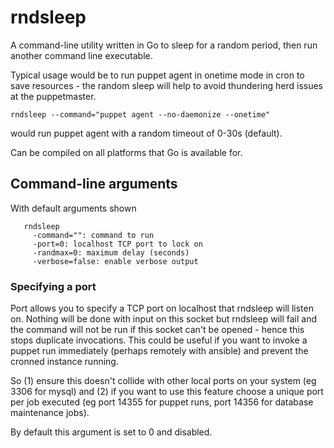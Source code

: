 rndsleep
========

A command-line utility written in Go to sleep for a random period, then run another command line executable.

Typical usage would be to run puppet agent in onetime mode in cron to save resources - the random sleep will help to avoid thundering herd issues at the puppetmaster.

`rndsleep --command="puppet agent --no-daemonize --onetime"`

would run puppet agent with a random timeout of 0-30s (default).

Can be compiled on all platforms that Go is available for.

## Command-line arguments ##

With default arguments shown

       rndsleep
         -command="": command to run
         -port=0: localhost TCP port to lock on
         -randmax=0: maximum delay (seconds)
         -verbose=false: enable verbose output

### Specifying a port ###

Port allows you to specify a TCP port on localhost that rndsleep will listen on. Nothing will be done with input on this socket but rndsleep will fail and the command will not be run if this socket can't be opened - hence this stops duplicate invocations. This could be useful if you want to invoke a puppet run immediately (perhaps remotely with ansible) and prevent the cronned instance running.

So (1) ensure this doesn't collide with other local ports on your system (eg 3306 for mysql) and (2) if you want to use this feature choose a unique port per job executed (eg port 14355 for puppet runs, port 14356 for database maintenance jobs).

By default this argument is set to 0 and disabled.

